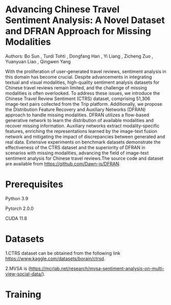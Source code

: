 # Advancing Chinese Travel Sentiment Analysis: A Novel Dataset and DFRAN Approach for Missing Modalities
Authors: Bo Sun , Turdi Tohti , Dongfang Han , Yi Liang , Zicheng Zuo , Yuanyuan Liao , Qingwen Yang

With the proliferation of user-generated travel reviews, sentiment analysis in this domain has become crucial. Despite advancements in integrating textual and visual modalities, high-quality sentiment analysis datasets for Chinese travel reviews remain limited, and the challenge of missing modalities is often overlooked. To address these issues, we introduce the Chinese Travel Review Sentiment (CTRS) dataset, comprising 51,306 image-text pairs collected from the Trip platform. Additionally, we propose the Distribution Feature Recovery and Auxiliary Networks (DFRAN) approach to handle missing modalities. DFRAN utilizes a flow-based generative network to learn the distribution of available modalities and recover missing information. Auxiliary networks extract modality-specific features, enriching the representations learned by the image-text fusion network and mitigating the impact of discrepancies between generated and real data. Extensive experiments on benchmark datasets demonstrate the effectiveness of the CTRS dataset and the superiority of DFRAN in scenarios with missing modalities, advancing the field of image-text sentiment analysis for Chinese travel reviews.The source code and dataset are available from https://github.com/Dawn-js/DFRAN.

# Prerequisites
Python 3.9

Pytorch 2.0.0

CUDA 11.8
# Datasets

1.CTRS dataset can be obtained from the following link https://www.kaggle.com/datasets/borain/ctrsd.

2.MVSA is (https://mcrlab.net/research/mvsa-sentiment-analysis-on-multi-view-social-data/).  

# Training
